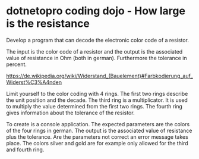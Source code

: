 # dotnetopro coding dojo - How large is the resistance

Develop a program that can decode the electronic color code of a resistor.

The input is the color code of a resistor and the output is the associated value of resistance in Ohm (both in german). Furthermore the tolerance in percent.

https://de.wikipedia.org/wiki/Widerstand_(Bauelement)#Farbkodierung_auf_Widerst%C3%A4nden

Limit yourself to the color coding with 4 rings. The first two rings describe the unit position and the decade. The third ring is a multiplicator. It is used to multiply the value determined from the first two rings. The fourth ring gives information about the tolerance of the resistor.

To create is a console application. The expected parameters are the colors of the four rings in german. The output is the associated value of resistance plus the tolerance. Are the parameters not correct an error message takes place. The colors silver and gold are for example only allowed for the third and fourth ring.